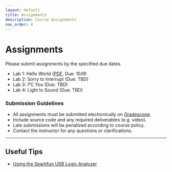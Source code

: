 ```yaml
---
layout: default
title: Assignments
description: Course Assignments
nav_order: 4
---
```


# Assignments

Please submit assignments by the specified due dates.

* Lab 1: Hello World ([PDF](../assets/labs/lab1.pdf), Due: 10/9) 
* Lab 2: Sorry to Interrupt (Due: TBD)
* Lab 3: I²C You (Due: TBD)
* Lab 4: Light to Sound (Due: TBD)


### Submission Guidelines

- All assignments must be submitted electronically on [Gradescope](https://www.gradescope.com/courses/1126821).
- Include source code and any required deliverables (e.g. video).
- Late submissions will be penalized according to course policy.
- Contact the instructor for any questions or clarifications.

---

## Useful Tips

* [Using the Sparkfun USB Logic Analyzer](using-sparkfun-usb-logic-analyzer.md)